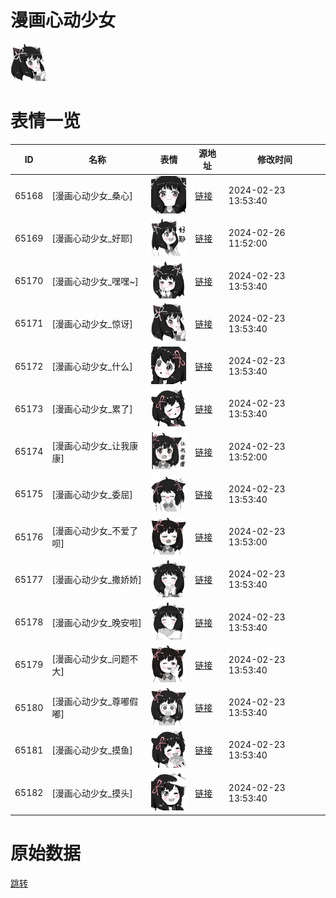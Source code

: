 # 漫画心动少女

<img src="./cover.png" height="60" alt="cover" />

# 表情一览

|ID|名称|表情|源地址|修改时间|
|----|----|----|----|----|
|65168|[漫画心动少女_桑心]|<img src="./pic/065168_%5B漫画心动少女_桑心%5D.png" height="60" alt="桑心"/>|[链接](https://i0.hdslb.com/bfs/garb/211952520a353c763ae8c77275c7ac9e087280d4.png)|2024-02-23 13:53:40|
|65169|[漫画心动少女_好耶]|<img src="./pic/065169_%5B漫画心动少女_好耶%5D.png" height="60" alt="好耶"/>|[链接](https://i0.hdslb.com/bfs/garb/1e73b6441457d92cf65c18ce955d5813031308c4.png)|2024-02-26 11:52:00|
|65170|[漫画心动少女_嘿嘿~]|<img src="./pic/065170_%5B漫画心动少女_嘿嘿~%5D.png" height="60" alt="嘿嘿~"/>|[链接](https://i0.hdslb.com/bfs/garb/7fa9cc576bf581d99764b570e3919bb5e4a04915.png)|2024-02-23 13:53:40|
|65171|[漫画心动少女_惊讶]|<img src="./pic/065171_%5B漫画心动少女_惊讶%5D.png" height="60" alt="惊讶"/>|[链接](https://i0.hdslb.com/bfs/garb/1098208ef5a9b9401414143f500f1d2a731d8d37.png)|2024-02-23 13:53:40|
|65172|[漫画心动少女_什么]|<img src="./pic/065172_%5B漫画心动少女_什么%5D.png" height="60" alt="什么"/>|[链接](https://i0.hdslb.com/bfs/garb/c16b54be67b0d875a637f1e146abf78a266c3ea1.png)|2024-02-23 13:53:40|
|65173|[漫画心动少女_累了]|<img src="./pic/065173_%5B漫画心动少女_累了%5D.png" height="60" alt="累了"/>|[链接](https://i0.hdslb.com/bfs/garb/35a22d8b62add756678c275be127ab3f4b9146f6.png)|2024-02-23 13:53:40|
|65174|[漫画心动少女_让我康康]|<img src="./pic/065174_%5B漫画心动少女_让我康康%5D.png" height="60" alt="让我康康"/>|[链接](https://i0.hdslb.com/bfs/garb/1f9826c4154d149e69f13c0fde133f90855b7658.png)|2024-02-23 13:52:00|
|65175|[漫画心动少女_委屈]|<img src="./pic/065175_%5B漫画心动少女_委屈%5D.png" height="60" alt="委屈"/>|[链接](https://i0.hdslb.com/bfs/garb/d888351b97076b2fcf50a0bd933a0d7680a7ae03.png)|2024-02-23 13:53:40|
|65176|[漫画心动少女_不爱了呗]|<img src="./pic/065176_%5B漫画心动少女_不爱了呗%5D.png" height="60" alt="不爱了呗"/>|[链接](https://i0.hdslb.com/bfs/garb/1785a2f6f5c2a0f419327d4dc79f97bc5030bfd8.png)|2024-02-23 13:53:00|
|65177|[漫画心动少女_撒娇娇]|<img src="./pic/065177_%5B漫画心动少女_撒娇娇%5D.png" height="60" alt="撒娇娇"/>|[链接](https://i0.hdslb.com/bfs/garb/e545905af3e1bdd422978bfd4a3df788fa9a8f37.png)|2024-02-23 13:53:40|
|65178|[漫画心动少女_晚安啦]|<img src="./pic/065178_%5B漫画心动少女_晚安啦%5D.png" height="60" alt="晚安啦"/>|[链接](https://i0.hdslb.com/bfs/garb/b3feff5422e4fc8fc8d6faeadd06bbb1fac4e496.png)|2024-02-23 13:53:40|
|65179|[漫画心动少女_问题不大]|<img src="./pic/065179_%5B漫画心动少女_问题不大%5D.png" height="60" alt="问题不大"/>|[链接](https://i0.hdslb.com/bfs/garb/44649435a2aef80c392d923e7b8ff96b8f130d09.png)|2024-02-23 13:53:40|
|65180|[漫画心动少女_尊嘟假嘟]|<img src="./pic/065180_%5B漫画心动少女_尊嘟假嘟%5D.png" height="60" alt="尊嘟假嘟"/>|[链接](https://i0.hdslb.com/bfs/garb/09f92026c58777691187a84d965b99c0e1a5ea4f.png)|2024-02-23 13:53:40|
|65181|[漫画心动少女_摸鱼]|<img src="./pic/065181_%5B漫画心动少女_摸鱼%5D.png" height="60" alt="摸鱼"/>|[链接](https://i0.hdslb.com/bfs/garb/816273a50da2fec5c657e2a0c21a3f759e48812a.png)|2024-02-23 13:53:40|
|65182|[漫画心动少女_摸头]|<img src="./pic/065182_%5B漫画心动少女_摸头%5D.png" height="60" alt="摸头"/>|[链接](https://i0.hdslb.com/bfs/garb/c686d7e7309f3f5aa174bfd1d5eb24697b5c3d6a.png)|2024-02-23 13:53:40|

# 原始数据

[跳转](./raw.json)

